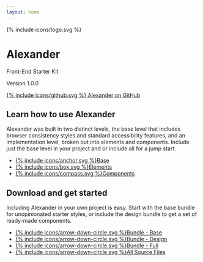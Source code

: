 ```yaml
---
layout: home
---
```


<div class="dots-bg"></div>
<div class="dots-2-bg"></div>

<div class="home-intro">
    <div class="site-icon">{% include icons/logo.svg %}</div>
    <h1 class="title">Alexander</h1>
    <p class="subhead">Front-End Starter Kit</p>
    <div class="get">
        <p class="version">Version 1.0.0</p>
        <a href="https://github.com/samhermes/alexander">
            {% include icons/github.svg %}
            <span class="screen-reader-text">Alexander on GitHub</span>
        </a>
    </div>
</div>

<section class="home-docs">
    <h2>Learn how to use Alexander</h2>
    <p>Alexander was built in two distinct levels, the base level that includes browser consistency styles and standard accessibility features, and an implementation level, broken out into elements and components. Include just the base level in your project and or include all for a jump start.</p>
    <ul class="docs-entry">
        <li><a href="{{ site.baseurl }}/base/html">{% include icons/anchor.svg %}Base</a></li>
        <li><a href="{{ site.baseurl }}/elements/blockquote">{% include icons/box.svg %}Elements</a></li>
        <li><a href="{{ site.baseurl }}/components/accordion">{% include icons/compass.svg %}Components</a></li>
    </ul>
</section>

<section class="home-download">
    <div class="download-intro">
        <h2>Download and get started</h2>
        <p>Including Alexander in your own project is easy. Start with the base bundle for unopinionated starter styles, or include the design bundle to get a set of ready-made components.</p>
    </div>
    <ul class="download-list">
        <li><a href="alexander-1.0.0-base.zip">{% include icons/arrow-down-circle.svg %}Bundle - Base</a></li>
        <li><a href="alexander-1.0.0-design.zip">{% include icons/arrow-down-circle.svg %}Bundle - Design</a></li>
        <li><a href="alexander-1.0.0.zip">{% include icons/arrow-down-circle.svg %}Bundle - Full</a></li>
        <li class="download-source"><a href="alexander-1.0.0-source.zip">{% include icons/arrow-down-circle.svg %}All Source Files</a></li>
    </ul>
</section>

<!-- <section class="home-browser-support">
    <h2>Browser Support</h2>
</section> -->